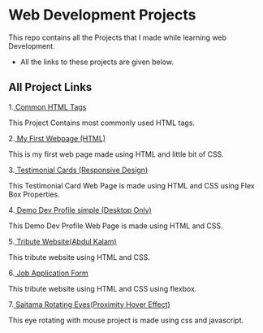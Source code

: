 
# Web Development Projects

This repo contains all the Projects that I made while learning web Development. 

- All the links to these projects are given below.


## All Project Links

1.[ Common HTML Tags](https://ayush24k.github.io/web-dev-projects/1.%20Common%20Html%20Tags)

This Project Contains most commonly used HTML tags.

2.[ My First Webpage (HTML)](https://ayush24k.github.io/web-dev-projects/2.%20My%20First%20Webpage%20(HTML))

This is my first web page made using HTML and little bit of CSS.

3.[ Testimonial Cards (Responsive Design)](https://ayush24k.github.io/web-dev-projects/3.%20HTML%20%2B%20CSS%20(Projects)/1.%20Testimonial%20Card)

This Testimonial Card Web Page is made using HTML and CSS using Flex Box Properties.

4.[ Demo Dev Profile simple (Desktop Only)](https://ayush24k.github.io/web-dev-projects/3.%20HTML%20%2B%20CSS%20(Projects)/2.%20dev-portfolio)

This Demo Dev Profile Web Page is made using HTML and CSS.

5.[ Tribute Website(Abdul Kalam)](https://ayush24k.github.io/web-dev-projects/3.%20HTML%20%2B%20CSS%20(Projects)/3.%20Tribute%20Website%20(Abdul%20Kalam))

This tribute website using HTML and CSS.

6.[ Job Application Form](https://ayush24k.github.io/web-dev-projects/3.%20HTML%20%2B%20CSS%20(Projects)/4.%20Job%20Applicatin%20form)

This tribute website using HTML and CSS using flexbox.

7.[ Saitama Rotating Eyes(Proximity Hover Effect)](https://ayush24k.github.io/web-dev-projects/4.%20HTML%20%2B%20CSS%20%2B%20JS%20(Projects)/1.%20Saitama%20Rotating%20Eyes)

This eye rotating with mouse project is made using css and javascript.



